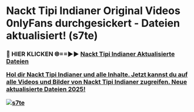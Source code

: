 # Nackt Tipi Indianer Original Videos 0nlyFans durchgesickert - Dateien aktualisiert! (s7te)

<h3>🔴 HIER KLICKEN 🌐==►► <a href="https://tinyurl.com/h6vf6nb8" rel="nofollow">Nackt Tipi Indianer Aktualisierte Dateien

Hol dir Nackt Tipi Indianer und alle Inhalte. Jetzt kannst du auf alle Videos und Bilder von Nackt Tipi Indianer zugreifen. Neue aktualisierte Dateien 2025!

[![s7te](https://i.imgur.com/sD4kR3V.gif)](https://tinyurl.com/h6vf6nb8)
